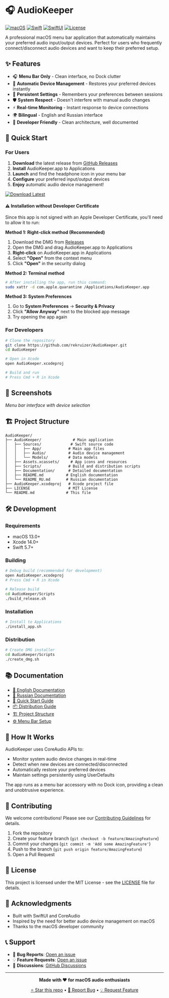 # 🎧 AudioKeeper

[![macOS](https://img.shields.io/badge/macOS-13.0+-blue.svg)](https://developer.apple.com/macos/)
[![Swift](https://img.shields.io/badge/Swift-5.7+-orange.svg)](https://swift.org/)
[![SwiftUI](https://img.shields.io/badge/SwiftUI-4.0+-green.svg)](https://developer.apple.com/xcode/swiftui/)
[![License](https://img.shields.io/badge/License-MIT-yellow.svg)](LICENSE)

A professional macOS menu bar application that automatically maintains your preferred audio input/output devices. Perfect for users who frequently connect/disconnect audio devices and want to keep their preferred setup.

## ✨ Features

- 🎧 **Menu Bar Only** - Clean interface, no Dock clutter
- 🔄 **Automatic Device Management** - Restores your preferred devices instantly
- 💾 **Persistent Settings** - Remembers your preferences between sessions
- 🛡️ **System Respect** - Doesn't interfere with manual audio changes
- ⚡ **Real-time Monitoring** - Instant response to device connections
- 🌍 **Bilingual** - English and Russian interface
- 🔧 **Developer Friendly** - Clean architecture, well documented

## 🚀 Quick Start

### For Users
1. **Download** the latest release from [GitHub Releases](https://github.com/rekruizer/AudioKeeper/releases)
2. **Install** AudioKeeper.app to Applications
3. **Launch** and find the headphone icon in your menu bar
4. **Configure** your preferred input/output devices
5. **Enjoy** automatic audio device management!

[![Download Latest](https://img.shields.io/badge/Download-Latest%20Release-blue?style=for-the-badge&logo=github)](https://github.com/rekruizer/AudioKeeper/releases/latest)

#### ⚠️ Installation without Developer Certificate

Since this app is not signed with an Apple Developer Certificate, you'll need to allow it to run:

**Method 1: Right-click method (Recommended)**
1. Download the DMG from [Releases](https://github.com/rekruizer/AudioKeeper/releases)
2. Open the DMG and drag AudioKeeper.app to Applications
3. **Right-click** on AudioKeeper.app in Applications
4. Select **"Open"** from the context menu
5. Click **"Open"** in the security dialog

**Method 2: Terminal method**
```bash
# After installing the app, run this command:
sudo xattr -d com.apple.quarantine /Applications/AudioKeeper.app
```

**Method 3: System Preferences**
1. Go to **System Preferences** → **Security & Privacy**
2. Click **"Allow Anyway"** next to the blocked app message
3. Try opening the app again

### For Developers
```bash
# Clone the repository
git clone https://github.com/rekruizer/AudioKeeper.git
cd AudioKeeper

# Open in Xcode
open AudioKeeper.xcodeproj

# Build and run
# Press Cmd + R in Xcode
```

## 📱 Screenshots

*Menu bar interface with device selection*

## 🏗️ Project Structure

```
AudioKeeper/
├── AudioKeeper/              # Main application
│   ├── Sources/             # Swift source code
│   │   ├── App/            # Main app files
│   │   ├── Audio/          # Audio device management
│   │   └── Models/         # Data models
│   ├── Assets.xcassets/     # App icons and resources
│   ├── Scripts/            # Build and distribution scripts
│   ├── Documentation/      # Detailed documentation
│   ├── README.md          # English documentation
│   └── README_RU.md       # Russian documentation
├── AudioKeeper.xcodeproj   # Xcode project file
├── LICENSE                 # MIT License
└── README.md              # This file
```

## 🛠️ Development

### Requirements
- macOS 13.0+
- Xcode 14.0+
- Swift 5.7+

### Building
```bash
# Debug build (recommended for development)
open AudioKeeper.xcodeproj
# Press Cmd + R in Xcode

# Release build
cd AudioKeeper/Scripts
./build_release.sh
```

### Installation
```bash
# Install to Applications
./install_app.sh
```

### Distribution
```bash
# Create DMG installer
cd AudioKeeper/Scripts
./create_dmg.sh
```

## 📚 Documentation

- [📖 English Documentation](AudioKeeper/README.md)
- [📖 Russian Documentation](AudioKeeper/README_RU.md)
- [🚀 Quick Start Guide](AudioKeeper/Documentation/QUICK_START.md)
- [📦 Distribution Guide](AudioKeeper/Documentation/FINAL_SETUP_GUIDE.md)
- [🏗️ Project Structure](AudioKeeper/Documentation/PROJECT_STRUCTURE.md)
- [⚙️ Menu Bar Setup](AudioKeeper/Documentation/MENUBAR_SETUP.md)

## 🔧 How It Works

AudioKeeper uses CoreAudio APIs to:
- Monitor system audio device changes in real-time
- Detect when new devices are connected/disconnected
- Automatically restore your preferred devices
- Maintain settings persistently using UserDefaults

The app runs as a menu bar accessory with no Dock icon, providing a clean and unobtrusive experience.

## 🤝 Contributing

We welcome contributions! Please see our [Contributing Guidelines](CONTRIBUTING.md) for details.

1. Fork the repository
2. Create your feature branch (`git checkout -b feature/AmazingFeature`)
3. Commit your changes (`git commit -m 'Add some AmazingFeature'`)
4. Push to the branch (`git push origin feature/AmazingFeature`)
5. Open a Pull Request

## 📝 License

This project is licensed under the MIT License - see the [LICENSE](LICENSE) file for details.

## 🙏 Acknowledgments

- Built with SwiftUI and CoreAudio
- Inspired by the need for better audio device management on macOS
- Thanks to the macOS developer community

## 📞 Support

- 🐛 **Bug Reports**: [Open an issue](https://github.com/rekruizer/AudioKeeper/issues)
- 💡 **Feature Requests**: [Open an issue](https://github.com/rekruizer/AudioKeeper/issues)
- 💬 **Discussions**: [GitHub Discussions](https://github.com/rekruizer/AudioKeeper/discussions)

---

<div align="center">

**Made with ❤️ for macOS audio enthusiasts**

[⭐ Star this repo](https://github.com/rekruizer/AudioKeeper) • [🐛 Report Bug](https://github.com/rekruizer/AudioKeeper/issues) • [💡 Request Feature](https://github.com/rekruizer/AudioKeeper/issues)

</div>
